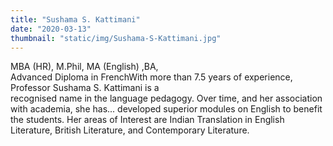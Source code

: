 ```yaml
---
title: "Sushama S. Kattimani"
date: "2020-03-13"
thumbnail: "static/img/Sushama-S-Kattimani.jpg"
---
```


MBA (HR), M.Phil, MA (English) ,BA,  
Advanced Diploma in FrenchWith more than 7.5 years of experience, Professor Sushama S. Kattimani is a  
recognised name in the language pedagogy. Over time, and her association with academia, she has... developed superior modules on English to benefit the students. Her areas of Interest are Indian Translation in English Literature, British Literature, and Contemporary Literature.
